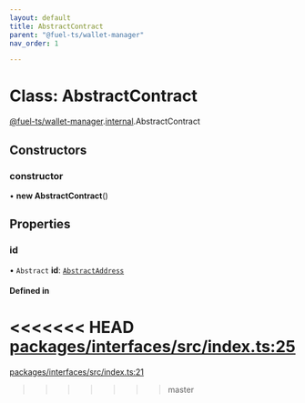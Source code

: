 ```yaml
---
layout: default
title: AbstractContract
parent: "@fuel-ts/wallet-manager"
nav_order: 1

---
```


# Class: AbstractContract

[@fuel-ts/wallet-manager](../index.md).[internal](../namespaces/internal.md).AbstractContract

## Constructors

### constructor

• **new AbstractContract**()

## Properties

### id

• `Abstract` **id**: [`AbstractAddress`](internal-AbstractAddress.md)

#### Defined in

<<<<<<< HEAD
[packages/interfaces/src/index.ts:25](https://github.com/FuelLabs/fuels-ts/blob/master/packages/interfaces/src/index.ts#L25)
=======
[packages/interfaces/src/index.ts:21](https://github.com/FuelLabs/fuels-ts/blob/master/packages/interfaces/src/index.ts#L21)
>>>>>>> master
